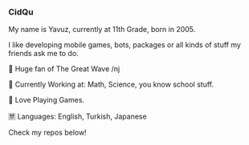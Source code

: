 ### CidQu

My name is Yavuz, currently at 11th Grade, born in 2005.

I like developing mobile games, bots, packages or all kinds of stuff my friends ask me to do.

🌊 Huge fan of The Great Wave /nj

🧟 Currently Working at: Math, Science, you know school stuff.

💾 Love Playing Games.

🈲 Languages: English, Turkish, Japanese

Check my repos below!
